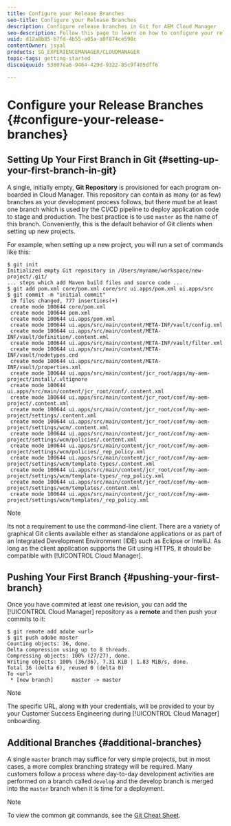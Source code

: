```yaml
---
title: Configure your Release Branches
seo-title: Configure your Release Branches
description: Configure release branches in Git for AEM Cloud Manager
seo-description: Follow this page to learn on how to configure your release branches in git.
uuid: d12a8b85-b7fd-4b55-a05a-a0f874ce598c
contentOwner: jsyal
products: SG_EXPERIENCEMANAGER/CLOUDMANAGER
topic-tags: getting-started
discoiquuid: 53807ea6-9464-429d-9322-85c9f405dff6

---
```


# Configure your Release Branches {#configure-your-release-branches}

## Setting Up Your First Branch in Git {#setting-up-your-first-branch-in-git}

A single, initially empty, **Git Repository** is provisioned for each program on-boarded in Cloud Manager. This repository can contain as many (or as few) branches as your development process follows, but there must be at least one branch which is used by the CI/CD pipeline to deploy application code to stage and production. The best practice is to use `master` as the name of this branch. Conveniently, this is the default behavior of Git clients when setting up new projects.

For example, when setting up a new project, you will run a set of commands like this:

```shell
$ git init
Initialized empty Git repository in /Users/myname/workspace/new-project/.git/
... steps which add Maven build files and source code ...
$ git add pom.xml core/pom.xml core/src ui.apps/pom.xml ui.apps/src
$ git commit -m "initial commit"
 19 files changed, 777 insertions(+)
 create mode 100644 core/pom.xml
 create mode 100644 pom.xml
 create mode 100644 ui.apps/pom.xml
 create mode 100644 ui.apps/src/main/content/META-INF/vault/config.xml
 create mode 100644 ui.apps/src/main/content/META-INF/vault/definition/.content.xml
 create mode 100644 ui.apps/src/main/content/META-INF/vault/filter.xml
 create mode 100644 ui.apps/src/main/content/META-INF/vault/nodetypes.cnd
 create mode 100644 ui.apps/src/main/content/META-INF/vault/properties.xml
 create mode 100644 ui.apps/src/main/content/jcr_root/apps/my-aem-project/install/.vltignore
 create mode 100644 ui.apps/src/main/content/jcr_root/conf/.content.xml
 create mode 100644 ui.apps/src/main/content/jcr_root/conf/my-aem-project/.content.xml
 create mode 100644 ui.apps/src/main/content/jcr_root/conf/my-aem-project/settings/.content.xml
 create mode 100644 ui.apps/src/main/content/jcr_root/conf/my-aem-project/settings/wcm/.content.xml
 create mode 100644 ui.apps/src/main/content/jcr_root/conf/my-aem-project/settings/wcm/policies/.content.xml
 create mode 100644 ui.apps/src/main/content/jcr_root/conf/my-aem-project/settings/wcm/policies/_rep_policy.xml
 create mode 100644 ui.apps/src/main/content/jcr_root/conf/my-aem-project/settings/wcm/template-types/.content.xml
 create mode 100644 ui.apps/src/main/content/jcr_root/conf/my-aem-project/settings/wcm/template-types/_rep_policy.xml
 create mode 100644 ui.apps/src/main/content/jcr_root/conf/my-aem-project/settings/wcm/templates/.content.xml
 create mode 100644 ui.apps/src/main/content/jcr_root/conf/my-aem-project/settings/wcm/templates/_rep_policy.xml
```

>[!NOTE]
>
>Its not a requirement to use the command-line client. There are a variety of graphical Git clients available either as standalone applications or as part of an Integrated Development Environment (IDE) such as Eclipse or IntelliJ. As long as the client application supports the Git using HTTPS, it should be compatible with [!UICONTROL Cloud Manager].

## Pushing Your First Branch {#pushing-your-first-branch}

Once you have commited at least one revision, you can add the [!UICONTROL Cloud Manager] repository as a **remote** and then push your commits to it:

```shell
$ git remote add adobe <url>
$ git push adobe master
Counting objects: 36, done.
Delta compression using up to 8 threads.
Compressing objects: 100% (27/27), done.
Writing objects: 100% (36/36), 7.31 KiB | 1.83 MiB/s, done.
Total 36 (delta 6), reused 0 (delta 0)
To <url>
 * [new branch]      master -> master
```

>[!NOTE]
>
>The specific URL, along with your credentials, will be provided to your by your Customer Success Engineering during [!UICONTROL Cloud Manager] onboarding.

## Additional Branches {#additional-branches}

A single `master` branch may suffice for very simple projects, but in most cases, a more complex branching strategy will be required. Many customers follow a process where day-to-day development activities are performed on a branch called `develop` and the develop branch is merged into the `master` branch when it is time for a deployment.

>[!NOTE]
>
>To view the common git commands, see the [Git Cheat Sheet](https://github.github.com/training-kit/downloads/github-git-cheat-sheet).
